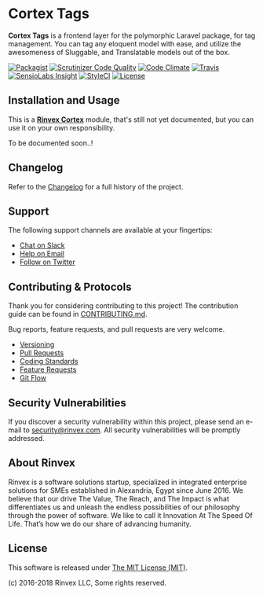 # Cortex Tags

**Cortex Tags** is a frontend layer for the polymorphic Laravel package, for tag management. You can tag any eloquent model with ease, and utilize the awesomeness of Sluggable, and Translatable models out of the box.

[![Packagist](https://img.shields.io/packagist/v/cortex/tags.svg?label=Packagist&style=flat-square)](https://packagist.org/packages/cortex/tags)
[![Scrutinizer Code Quality](https://img.shields.io/scrutinizer/g/cortex/tags.svg?label=Scrutinizer&style=flat-square)](https://scrutinizer-ci.com/g/cortex/tags/)
[![Code Climate](https://img.shields.io/codeclimate/github/cortex/tags.svg?label=CodeClimate&style=flat-square)](https://codeclimate.com/github/cortex/tags)
[![Travis](https://img.shields.io/travis/cortex/tags.svg?label=TravisCI&style=flat-square)](https://travis-ci.org/cortex/tags)
[![SensioLabs Insight](https://img.shields.io/sensiolabs/i/b13e9dbf-50de-49cd-a0f9-8de2e64a6ec8.svg?label=SensioLabs&style=flat-square)](https://insight.sensiolabs.com/projects/b13e9dbf-50de-49cd-a0f9-8de2e64a6ec8)
[![StyleCI](https://styleci.io/repos/93621990/shield)](https://styleci.io/repos/93621990)
[![License](https://img.shields.io/packagist/l/cortex/tags.svg?label=License&style=flat-square)](https://github.com/cortex/tags/blob/develop/LICENSE)


## Installation and Usage

This is a **[Rinvex Cortex](https://github.com/rinvex/cortex)** module, that's still not yet documented, but you can use it on your own responsibility.

To be documented soon..!


## Changelog

Refer to the [Changelog](CHANGELOG.md) for a full history of the project.


## Support

The following support channels are available at your fingertips:

- [Chat on Slack](http://chat.rinvex.com)
- [Help on Email](mailto:help@rinvex.com)
- [Follow on Twitter](https://twitter.com/rinvex)


## Contributing & Protocols

Thank you for considering contributing to this project! The contribution guide can be found in [CONTRIBUTING.md](CONTRIBUTING.md).

Bug reports, feature requests, and pull requests are very welcome.

- [Versioning](CONTRIBUTING.md#versioning)
- [Pull Requests](CONTRIBUTING.md#pull-requests)
- [Coding Standards](CONTRIBUTING.md#coding-standards)
- [Feature Requests](CONTRIBUTING.md#feature-requests)
- [Git Flow](CONTRIBUTING.md#git-flow)


## Security Vulnerabilities

If you discover a security vulnerability within this project, please send an e-mail to [security@rinvex.com](security@rinvex.com). All security vulnerabilities will be promptly addressed.


## About Rinvex

Rinvex is a software solutions startup, specialized in integrated enterprise solutions for SMEs established in Alexandria, Egypt since June 2016. We believe that our drive The Value, The Reach, and The Impact is what differentiates us and unleash the endless possibilities of our philosophy through the power of software. We like to call it Innovation At The Speed Of Life. That’s how we do our share of advancing humanity.


## License

This software is released under [The MIT License (MIT)](LICENSE).

(c) 2016-2018 Rinvex LLC, Some rights reserved.
